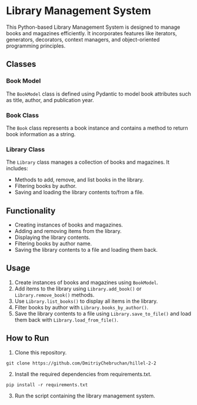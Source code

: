 # Library Management System

This Python-based Library Management System is designed to manage books and magazines efficiently. It incorporates features like iterators, generators, decorators, context managers, and object-oriented programming principles.

## Classes

### Book Model

The `BookModel` class is defined using Pydantic to model book attributes such as title, author, and publication year.

### Book Class

The `Book` class represents a book instance and contains a method to return book information as a string.

### Library Class

The `Library` class manages a collection of books and magazines. It includes:

- Methods to add, remove, and list books in the library.
- Filtering books by author.
- Saving and loading the library contents to/from a file.

## Functionality

- Creating instances of books and magazines.
- Adding and removing items from the library.
- Displaying the library contents.
- Filtering books by author name.
- Saving the library contents to a file and loading them back.

## Usage

1. Create instances of books and magazines using `BookModel`.
2. Add items to the library using `Library.add_book()` or `Library.remove_book()` methods.
3. Use `Library.list_books()` to display all items in the library.
4. Filter books by author with `Library.books_by_author()`.
5. Save the library contents to a file using `Library.save_to_file()` and load them back with `Library.load_from_file()`.

## How to Run

1. Clone this repository.
```
git clone https://github.com/DmitriyChebruchan/hillel-2-2
```
2. Install the required dependencies from requirements.txt.
```
pip install -r requirements.txt
```
3. Run the script containing the library management system.
